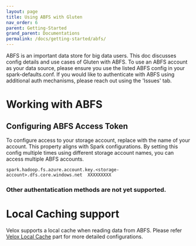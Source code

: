 ```yaml
---
layout: page
title: Using ABFS with Gluten
nav_order: 6
parent: Getting-Started
grand_parent: Documentations
permalink: /docs/getting-started/abfs/
---
```

ABFS is an important data store for big data users. This doc discusses config details and use cases of Gluten with ABFS. To use an ABFS account as your data source, please ensure you use the listed ABFS config in your spark-defaults.conf. If you would like to authenticate with ABFS using additional auth mechanisms, please reach out using the 'Issues' tab.

# Working with ABFS

## Configuring ABFS Access Token

To configure access to your storage account, replace <storage-account> with the name of your account. This property aligns with Spark configurations. By setting this config multiple times using different storage account names, you can access multiple ABFS accounts.

```shell
spark.hadoop.fs.azure.account.key.<storage-account>.dfs.core.windows.net  XXXXXXXXX
```

### Other authentatication methods are not yet supported.

# Local Caching support

Velox supports a local cache when reading data from ABFS. Please refer [Velox Local Cache](VeloxLocalCache.md) part for more detailed configurations.
